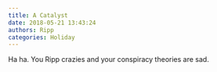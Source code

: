 ```yaml
---
title: A Catalyst
date: 2018-05-21 13:43:24
authors: Ripp
categories: Holiday
---
```


 Ha ha.  You Ripp crazies and your conspiracy theories are sad.